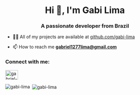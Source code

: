 <h1 align="center">Hi 👋, I'm Gabi Lima</h1>
<h3 align="center">A passionate developer from Brazil</h3>




- 👨‍💻 All of my projects are available at [github.com/gabi-lima](github.com/gabi-lima)

- 📫 How to reach me **gabriel1277lima@gmail.com**

<h3 align="left">Connect with me:</h3>
<p align="left">
<a href="https://linkedin.com/in/gabriel-lima-9710191b9" target="blank"><img align="center" src="https://raw.githubusercontent.com/rahuldkjain/github-profile-readme-generator/master/src/images/icons/Social/linked-in-alt.svg" alt="gabriel-lima-9710191b9" height="30" width="40" /></a>
</p>


<p><img align="left" src="https://github-readme-stats.vercel.app/api/top-langs?username=gabi-lima&show_icons=true&locale=en&layout=compact&theme=radical" alt="gabi-lima" /></p>

<p>&nbsp;<img align="center" src="https://github-readme-stats.vercel.app/api?username=gabi-lima&show_icons=true&locale=en&theme=radical" alt="gabi-lima" /></p>

